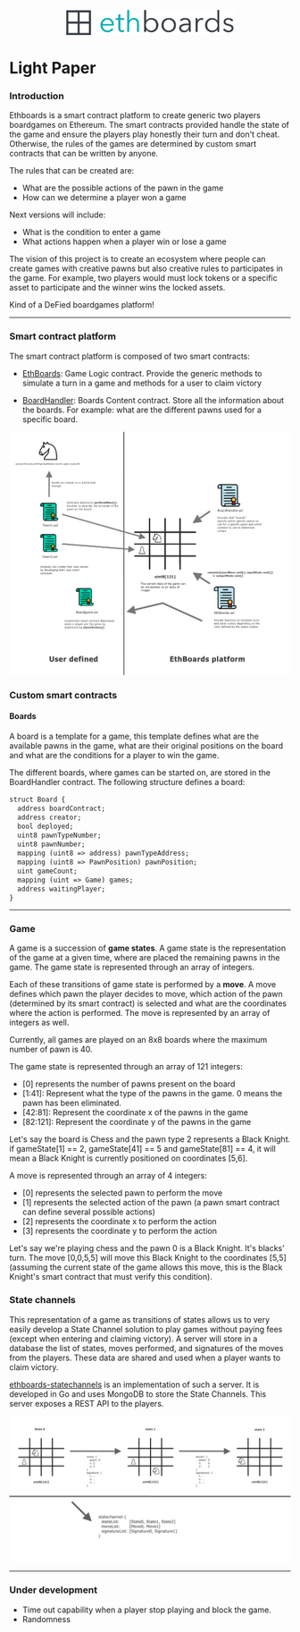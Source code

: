 <p align="center">
  <img width="300" height="45" src="public/assets/general/title.png">
</p>

# Light Paper


### Introduction

Ethboards is a smart contract platform to create generic two players boardgames on Ethereum. The smart contracts provided handle the state of the game and ensure the players play honestly their turn and don't cheat. Otherwise, the rules of the games are determined by custom smart contracts that can be written by anyone.

The rules that can be created are:

- What are the possible actions of the pawn in the game
- How can we determine a player won a game

Next versions will include:

- What is the condition to enter a game
- What actions happen when a player win or lose a game

The vision of this project is to create an ecosystem where people can create games with creative pawns but also creative rules to participates in the game. For example, two players would must lock tokens or a specific asset to participate and the winner wins the locked assets.

Kind of a DeFied boardgames platform!

---

### Smart contract platform

The smart contract platform is composed of two smart contracts:

- [EthBoards](https://github.com/ltacker/ethboards/blob/master/contracts/EthBoards.sol): Game Logic contract. Provide the generic methods to simulate a turn in a game and methods for a user to claim victory

- [BoardHandler](https://github.com/ltacker/ethboards/blob/master/contracts/BoardHandler.sol): Boards Content contract. Store all the information about the boards. For example: what are the different pawns used for a specific board.

<img src="public/assets/docs/SmartContracts1.png">

### Custom smart contracts

#### Boards

A board is a template for a game, this template defines what are the available pawns in the game, what are their original positions on the board and what are the conditions for a player to win the game.

The different boards, where games can be started on, are stored in the BoardHandler contract. The following structure defines a board:

```
struct Board {
  address boardContract;
  address creator;
  bool deployed;
  uint8 pawnTypeNumber;
  uint8 pawnNumber;
  mapping (uint8 => address) pawnTypeAddress;
  mapping (uint8 => PawnPosition) pawnPosition;
  uint gameCount;
  mapping (uint => Game) games;
  address waitingPlayer;
}
```

---

### Game

A game is a succession of **game states**. A game state is the representation of the game at a given time, where are placed the remaining pawns in the game. The game state is represented through an array of integers.

Each of these transitions of game state is performed by a **move**. A move defines which pawn the player decides to move, which action of the pawn (determined by its smart contract) is selected and what are the coordinates where the action is performed. The move is represented by an array of integers as well.

Currently, all games are played on an 8x8 boards where the maximum number of pawn is 40.

The game state is represented through an array of 121 integers:

- [0] represents the number of pawns present on the board
- [1:41]: Represent what the type of the pawns in the game. 0 means the pawn has been eliminated.
- [42:81]: Represent the coordinate x of the pawns in the game
- [82:121]: Represent the coordinate y of the pawns in the game

Let's say the board is Chess and the pawn type 2 represents a Black Knight. if gameState[1] == 2, gameState[41] == 5 and gameState[81] == 4, it will mean a Black Knight is currently positioned on coordinates [5,6].

A move is represented through an array of 4 integers:

- [0] represents the selected pawn to perform the move
- [1] represents the selected action of the pawn (a pawn smart contract can define several possible actions)
- [2] represents the coordinate x to perform the action
- [3] represents the coordinate y to perform the action

Let's say we're playing chess and the pawn 0 is a Black Knight. It's blacks' turn. The move [0,0,5,5] will move this Black Knight to the coordinates [5,5] (assuming the current state of the game allows this move, this is the Black Knight's smart contract that must verify this condition).

### State channels

This representation of a game as transitions of states allows us to very easily develop a State Channel solution to play games without paying fees (except when entering and claiming victory). A server will store in a database the list of states, moves performed, and signatures of the moves from the players. These data are shared and used when a player wants to claim victory.

[ethboards-statechannels](https://github.com/ltacker/ethboards-statechannels) is an implementation of such a server. It is developed in Go and uses MongoDB to store the State Channels. This server exposes a REST API to the players.

<img src="public/assets/docs/StateChannel1.png">

---

### Under development

- Time out capability when a player stop playing and block the game.
- Randomness